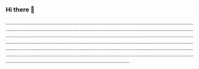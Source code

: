 ### Hi there 👋

..........................................................................................................................................................................................................................................................................................................................................................................................................................................................................................................................................................................................................................................................................................................................................................................................................................................................